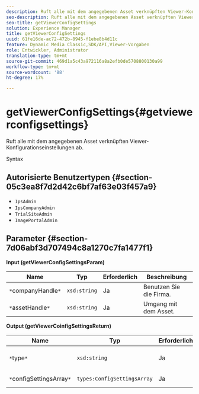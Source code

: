 ```yaml
---
description: Ruft alle mit dem angegebenen Asset verknüpften Viewer-Konfigurationseinstellungen ab.
seo-description: Ruft alle mit dem angegebenen Asset verknüpften Viewer-Konfigurationseinstellungen ab.
seo-title: getViewerConfigSettings
solution: Experience Manager
title: getViewerConfigSettings
uuid: 61fe16de-ac72-472b-8945-f1ebe8b4d11c
feature: Dynamic Media Classic,SDK/API,Viewer-Vorgaben
role: Entwickler, Administrator
translation-type: tm+mt
source-git-commit: 469d1a5c43a972116a8a2efb0de5708800130a99
workflow-type: tm+mt
source-wordcount: '88'
ht-degree: 17%

---
```



# getViewerConfigSettings{#getviewerconfigsettings}

Ruft alle mit dem angegebenen Asset verknüpften Viewer-Konfigurationseinstellungen ab.

Syntax

## Autorisierte Benutzertypen {#section-05c3ea8f7d2d42c6bf7af63e03f457a9}

* `IpsAdmin`
* `IpsCompanyAdmin`
* `TrialSiteAdmin`
* `ImagePortalAdmin`

## Parameter {#section-7d06abf3d707494c8a1270c7fa1477f1}

**Input (getViewerConfigSettingsParam)**

| Name | Typ | Erforderlich | Beschreibung |
|---|---|---|---|
| `*`companyHandle`*` | `xsd:string` | Ja | Benutzen Sie die Firma. |
| `*`assetHandle`*` | `xsd:string` | Ja | Umgang mit dem Asset. |

**Output (getViewerCoinfigSettingsReturn)**

| Name | Typ | Erforderlich | Beschreibung |
|---|---|---|---|
| `*`type`*` | `xsd:string` | Ja | Viewer-Typ, auf den die Konfigurationseinstellungen angewendet werden. |
| `*`configSettingsArray`*` | `types:ConfigSettingsArray` | Ja | Array von Viewer-Konfigurationseinstellungen. |

